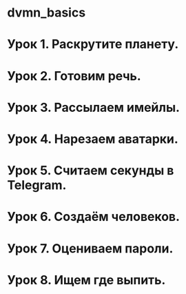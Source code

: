 # dvmn_basics

# Урок 1. Раскрутите планету.
# Урок 2. Готовим речь.
# Урок 3. Рассылаем имейлы.
# Урок 4. Нарезаем аватарки.
# Урок 5. Считаем секунды в Telegram.
# Урок 6. Создаём человеков.
# Урок 7. Оцениваем пароли.
# Урок 8. Ищем где выпить.
